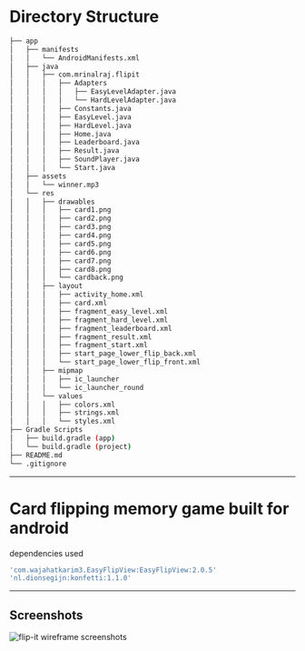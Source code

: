 # Directory Structure

```bash
├── app
│   ├── manifests
│   │   └── AndroidManifests.xml
│   ├── java
│   │   ├── com.mrinalraj.flipit
│   │   │   ├── Adapters
│   │   │   │   ├── EasyLevelAdapter.java
│   │   │   │   └── HardLevelAdapter.java
│   │   │   ├── Constants.java
│   │   │   ├── EasyLevel.java
│   │   │   ├── HardLevel.java
│   │   │   ├── Home.java
│   │   │   ├── Leaderboard.java
│   │   │   ├── Result.java
│   │   │   ├── SoundPlayer.java
│   │   │   └── Start.java
│   ├── assets
│   │   └── winner.mp3
│   └── res
│   │   ├── drawables
│   │   │   ├── card1.png
│   │   │   ├── card2.png
│   │   │   ├── card3.png
│   │   │   ├── card4.png
│   │   │   ├── card5.png
│   │   │   ├── card6.png
│   │   │   ├── card7.png
│   │   │   ├── card8.png
│   │   │   └── cardback.png
│   │   ├── layout
│   │   │   ├── activity_home.xml
│   │   │   ├── card.xml
│   │   │   ├── fragment_easy_level.xml
│   │   │   ├── fragment_hard_level.xml
│   │   │   ├── fragment_leaderboard.xml
│   │   │   ├── fragment_result.xml
│   │   │   ├── fragment_start.xml
│   │   │   ├── start_page_lower_flip_back.xml
│   │   │   └── start_page_lower_flip_front.xml
│   │   ├── mipmap
│   │   │   ├── ic_launcher
│   │   │   └── ic_launcher_round
│   │   └── values
│   │   │   ├── colors.xml
│   │   │   ├── strings.xml
│   │   │   └── styles.xml
├── Gradle Scripts
│   ├── build.gradle (app)
│   └── build.gradle (project)
├── README.md
└── .gitignore
```

---

# Card flipping memory game built for android

dependencies used 

```gradle
'com.wajahatkarim3.EasyFlipView:EasyFlipView:2.0.5'
'nl.dionsegijn:konfetti:1.1.0'

```

----

## Screenshots

![flip-it wireframe screenshots](https://raw.githubusercontent.com/mrinalraj/FlipIt/blob/master/git-assets/flip-wireframe.png)